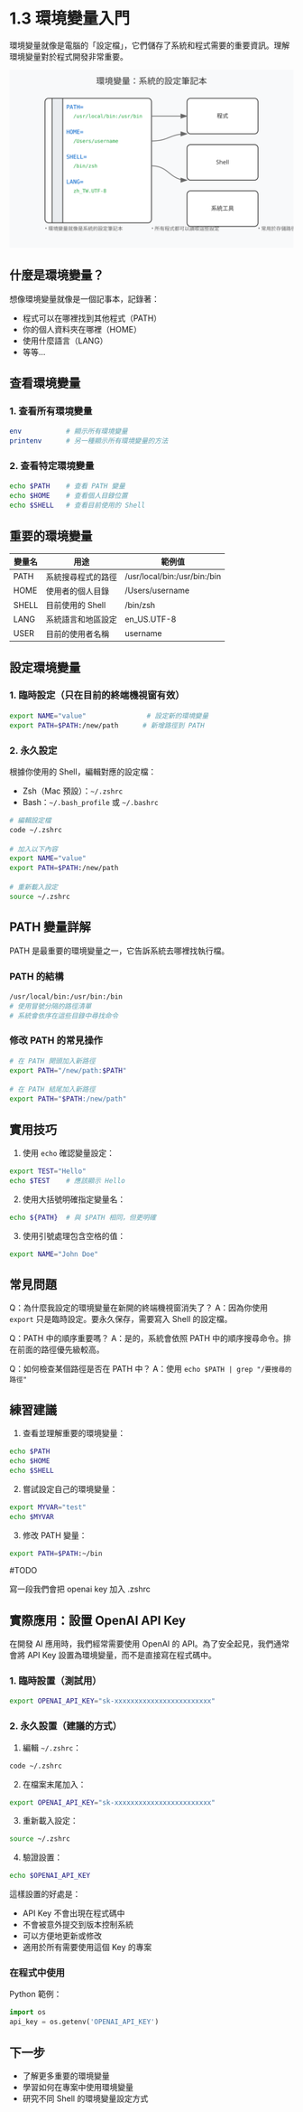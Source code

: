 # 1.3 環境變量入門

環境變量就像是電腦的「設定檔」，它們儲存了系統和程式需要的重要資訊。理解環境變量對於程式開發非常重要。

![環境變量概念圖](images/env-concept.svg)

## 什麼是環境變量？

想像環境變量就像是一個記事本，記錄著：
- 程式可以在哪裡找到其他程式（PATH）
- 你的個人資料夾在哪裡（HOME）
- 使用什麼語言（LANG）
- 等等...

## 查看環境變量

### 1. 查看所有環境變量

```bash
env           # 顯示所有環境變量
printenv      # 另一種顯示所有環境變量的方法
```

### 2. 查看特定環境變量

```bash
echo $PATH    # 查看 PATH 變量
echo $HOME    # 查看個人目錄位置
echo $SHELL   # 查看目前使用的 Shell
```

## 重要的環境變量

| 變量名 | 用途 | 範例值 |
|--------|------|--------|
| PATH | 系統搜尋程式的路徑 | /usr/local/bin:/usr/bin:/bin |
| HOME | 使用者的個人目錄 | /Users/username |
| SHELL | 目前使用的 Shell | /bin/zsh |
| LANG | 系統語言和地區設定 | en_US.UTF-8 |
| USER | 目前的使用者名稱 | username |

## 設定環境變量

### 1. 臨時設定（只在目前的終端機視窗有效）

```bash
export NAME="value"               # 設定新的環境變量
export PATH=$PATH:/new/path      # 新增路徑到 PATH
```

### 2. 永久設定

根據你使用的 Shell，編輯對應的設定檔：

- Zsh（Mac 預設）：`~/.zshrc`
- Bash：`~/.bash_profile` 或 `~/.bashrc`

```bash
# 編輯設定檔
code ~/.zshrc

# 加入以下內容
export NAME="value"
export PATH=$PATH:/new/path

# 重新載入設定
source ~/.zshrc
```

## PATH 變量詳解

PATH 是最重要的環境變量之一，它告訴系統去哪裡找執行檔。

### PATH 的結構
```bash
/usr/local/bin:/usr/bin:/bin
# 使用冒號分隔的路徑清單
# 系統會依序在這些目錄中尋找命令
```

### 修改 PATH 的常見操作

```bash
# 在 PATH 開頭加入新路徑
export PATH="/new/path:$PATH"

# 在 PATH 結尾加入新路徑
export PATH="$PATH:/new/path"
```

## 實用技巧

1. 使用 `echo` 確認變量設定：
```bash
export TEST="Hello"
echo $TEST    # 應該顯示 Hello
```

2. 使用大括號明確指定變量名：
```bash
echo ${PATH}  # 與 $PATH 相同，但更明確
```

3. 使用引號處理包含空格的值：
```bash
export NAME="John Doe"
```

## 常見問題

Q：為什麼我設定的環境變量在新開的終端機視窗消失了？
A：因為你使用 `export` 只是臨時設定。要永久保存，需要寫入 Shell 的設定檔。

Q：PATH 中的順序重要嗎？
A：是的，系統會依照 PATH 中的順序搜尋命令。排在前面的路徑優先級較高。

Q：如何檢查某個路徑是否在 PATH 中？
A：使用 `echo $PATH | grep "/要搜尋的路徑"`

## 練習建議

1. 查看並理解重要的環境變量：
```bash
echo $PATH
echo $HOME
echo $SHELL
```

2. 嘗試設定自己的環境變量：
```bash
export MYVAR="test"
echo $MYVAR
```

3. 修改 PATH 變量：
```bash
export PATH=$PATH:~/bin
```

#TODO

寫一段我們會把 openai key 加入 .zshrc

## 實際應用：設置 OpenAI API Key

在開發 AI 應用時，我們經常需要使用 OpenAI 的 API。為了安全起見，我們通常會將 API Key 設置為環境變量，而不是直接寫在程式碼中。

### 1. 臨時設置（測試用）

```bash
export OPENAI_API_KEY="sk-xxxxxxxxxxxxxxxxxxxxxxxx"
```

### 2. 永久設置（建議的方式）

1. 編輯 `~/.zshrc`：
```bash
code ~/.zshrc
```

2. 在檔案末尾加入：
```bash
export OPENAI_API_KEY="sk-xxxxxxxxxxxxxxxxxxxxxxxx"
```

3. 重新載入設定：
```bash
source ~/.zshrc
```

4. 驗證設置：
```bash
echo $OPENAI_API_KEY
```

這樣設置的好處是：
- API Key 不會出現在程式碼中
- 不會被意外提交到版本控制系統
- 可以方便地更新或修改
- 適用於所有需要使用這個 Key 的專案

### 在程式中使用

Python 範例：
```python
import os
api_key = os.getenv('OPENAI_API_KEY')
```


## 下一步

- 了解更多重要的環境變量
- 學習如何在專案中使用環境變量
- 研究不同 Shell 的環境變量設定方式 